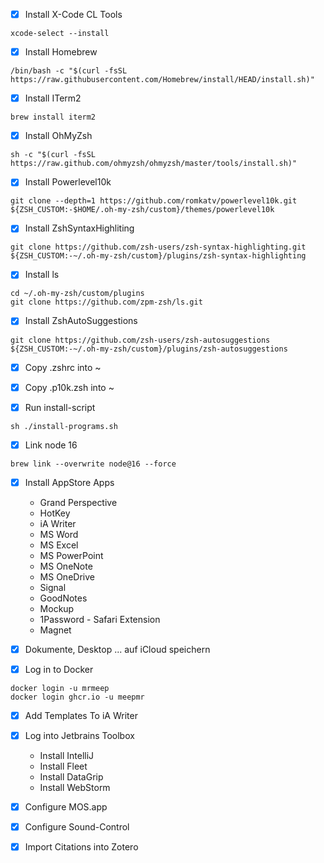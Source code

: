 - [x] Install X-Code CL Tools
```
xcode-select --install
```

- [x] Install Homebrew
```
/bin/bash -c "$(curl -fsSL https://raw.githubusercontent.com/Homebrew/install/HEAD/install.sh)"
```

- [x] Install ITerm2
```
brew install iterm2
```

- [x] Install OhMyZsh
```
sh -c "$(curl -fsSL https://raw.github.com/ohmyzsh/ohmyzsh/master/tools/install.sh)"
```

- [x] Install Powerlevel10k
```
git clone --depth=1 https://github.com/romkatv/powerlevel10k.git ${ZSH_CUSTOM:-$HOME/.oh-my-zsh/custom}/themes/powerlevel10k
```

- [x] Install ZshSyntaxHighliting
```
git clone https://github.com/zsh-users/zsh-syntax-highlighting.git ${ZSH_CUSTOM:-~/.oh-my-zsh/custom}/plugins/zsh-syntax-highlighting
```

- [x] Install ls
```
cd ~/.oh-my-zsh/custom/plugins
git clone https://github.com/zpm-zsh/ls.git
```

- [x] Install ZshAutoSuggestions
```
git clone https://github.com/zsh-users/zsh-autosuggestions ${ZSH_CUSTOM:-~/.oh-my-zsh/custom}/plugins/zsh-autosuggestions
```

- [x] Copy .zshrc into ~
- [x] Copy .p10k.zsh into ~

- [x] Run install-script
```
sh ./install-programs.sh
```

- [x] Link node 16
```
brew link --overwrite node@16 --force
```

- [x] Install AppStore Apps
  - Grand Perspective
  - HotKey
  - iA Writer
  - MS Word
  - MS Excel
  - MS PowerPoint
  - MS OneNote
  - MS OneDrive
  - Signal
  - GoodNotes
  - Mockup
  - 1Password - Safari Extension
  - Magnet

- [x] Dokumente, Desktop ... auf iCloud speichern
- [x] Log in to Docker

```
docker login -u mrmeep
docker login ghcr.io -u meepmr
```

- [x] Add Templates To iA Writer
- [x] Log into Jetbrains Toolbox
  - Install IntelliJ
  - Install Fleet
  - Install DataGrip
  - Install WebStorm

- [x] Configure MOS.app
- [x] Configure Sound-Control
- [x] Import Citations into Zotero
